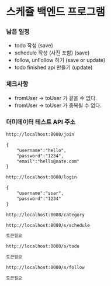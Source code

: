# 스케쥴 백엔드 프로그램

### 남은 일정
- todo 작성 (save)
- schedule 작성 (사진 포함) (save)
- follow, unFollow 하기 (save or update)
- todo finished api 만들기 (update)

### 체크사항
- fromUser -> toUser 가 같을 수 없다.
- fromUser -> toUser 가 중복될 수 없다.

### 더미데이터 테스트 API 주소
```txt
http://localhost:8080/join

{
    "username":"hello",
    "password":"1234",
    "email":"hello@nate.com"
}
```

```txt
http://localhost:8080/login

{
    "username":"ssar",
    "password":"1234"
}
```

```txt
http://localhost:8080/category
```

```txt
http://localhost:8080/s/schedule

토큰필요
```

```txt
http://localhost:8080/s/todo

토큰필요
```

```txt
http://localhost:8080/s/follow

토큰필요
```

